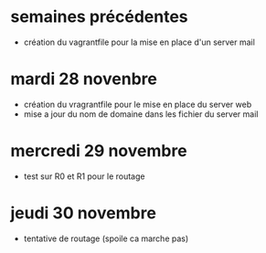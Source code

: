 # semaines précédentes
 - création du vagrantfile pour la mise en place d'un server mail

# mardi 28 novenbre
 - création du vragrantfile pour le mise en place du server web
 - mise a jour du nom de domaine dans les fichier du server mail

# mercredi 29 novembre
 - test sur R0 et R1 pour le routage

# jeudi 30 novembre
 - tentative de routage (spoile ca marche pas)
